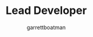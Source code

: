 ---
layout: default
image: garrett.jpg
name: Garrett Boatman
author: garrettboatman
title: Lead Developer
order: 6

social: 
  - account: twitter
    username: garrettboatman
  - account: facebook
    username: gboatman
  - account: github
    username: garrettboatman
  - account: instagram
    username: garrettboatman
  - account: rdio
    username: garrettboatman
    
---